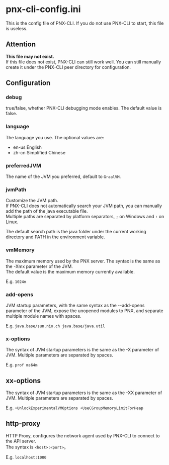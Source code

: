 # pnx-cli-config.ini  

This is the config file of PNX-CLI. 
If you do not use PNX-CLI to start, this file is useless.  

## Attention  

**This file may not exist.**  
If this file does not exist, PNX-CLI can still work well.
You can still manually create it under the PNX-CLI peer directory for configuration.  

## Configuration  

### debug  

true/false, whether PNX-CLI debugging mode enables. The default value is false.  

### language  

The language you use. The optional values are:  

- en-us English
- zh-cn Simplified Chinese

### preferredJVM  

The name of the JVM you preferred, default to `GraalVM`.    

### jvmPath  

Customize the JVM path.   
If PNX-CLI does not automatically search your JVM path, you can manually add the path of the java executable file.  
Multiple paths are separated by platform separators, `;` on Windows and `:` on Linux. 

The default search path is the java folder under the current working directory and PATH in the environment variable.  

### vmMemory  

The maximum memory used by the PNX server. The syntax is the same as the -Xmx parameter of the JVM.   
The default value is the maximum memory currently available.  

E.g. `1024m`

### add-opens  

JVM startup parameters, with the same syntax as the --add-opens parameter of the JVM, expose the unopened modules to PNX, and separate multiple module names with spaces.  

E.g. `java.base/sun.nio.ch java.base/java.util`  

### x-options  

The syntax of JVM startup parameters is the same as the -X parameter of JVM. Multiple parameters are separated by spaces.  

E.g. `prof ms64m`  

## xx-options  

The syntax of JVM startup parameters is the same as the -XX parameter of JVM. Multiple parameters are separated by spaces.  

E.g. `+UnlockExperimentalVMOptions +UseCGroupMemoryLimitForHeap`  

## http-proxy

HTTP Proxy, configures the network agent used by PNX-CLI to connect to the API server.  
The syntax is `<host>:<port>`。

E.g. `localhost:1000`
